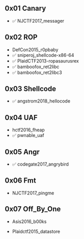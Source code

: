 ## 0x01 Canary

- ✅ NJCTF2017_messager

## 0x02 ROP

- DefCon2015_r0pbaby
- ✅ sniperoj_shellcode-x86-64
- ✅ PlaidCTF2013-ropasaurusrex
- ✅ bamboofox_ret2libc
- ✅ bamboofox_ret2libc3

## 0x03 Shellcode

- ✅ angstrom2018_hellocode

## 0x04 UAF

- hctf2016_fheap
- ✅ pwnable_uaf

## 0x05 Angr

- ✅ codegate2017_angrybird

## 0x06 Fmt

- NJCTF2017_pingme

## 0x07 Off_By_One

- Asis2016_b00ks

- Plaidctf2015_datastore


